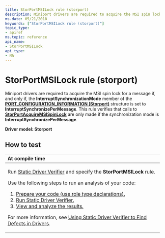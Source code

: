 ```yaml
---
title: StorPortMSILock rule (storport)
description: Miniport drivers are required to acquire the MSI spin lock for a message if, and only if, the InterruptSynchronizationMode member of the PORT\_CONFIGURATION\_INFORMATION (Storport) structure is set to InterruptSynchronizePerMessage.
ms.date: 05/21/2018
keywords: ["StorPortMSILock rule (storport)"]
topic_type:
- apiref
ms.topic: reference
api_name:
- StorPortMSILock
api_type:
- NA
---
```


# StorPortMSILock rule (storport)


Miniport drivers are required to acquire the MSI spin lock for a message if, and only if, the **InterruptSynchronizationMode** member of the [**PORT\_CONFIGURATION\_INFORMATION (Storport)**](/previous-versions/windows/hardware/drivers/ff563901(v=vs.85)) structure is set to **InterruptSynchronizePerMessage**. This rule verifies that calls to [**StorPortAcquireMSISpinLock**](/windows-hardware/drivers/ddi/storport/nf-storport-storportacquiremsispinlock) are only made if the synchronization mode is **InterruptSynchronizePerMessage**.

**Driver model: Storport**

## How to test

<table>
<colgroup>
<col width="100%" />
</colgroup>
<thead>
<tr class="header">
<th align="left">At compile time</th>
</tr>
</thead>
<tbody>
<tr class="odd">
<td align="left"><p>Run <a href="/windows-hardware/drivers/devtest/static-driver-verifier" data-raw-source="[Static Driver Verifier](./static-driver-verifier.md)">Static Driver Verifier</a> and specify the <strong>StorPortMSILock</strong> rule.</p>
Use the following steps to run an analysis of your code:
<ol>
<li><a href="/windows-hardware/drivers/devtest/using-static-driver-verifier-to-find-defects-in-drivers#preparing-your-source-code" data-raw-source="[Prepare your code (use role type declarations).](./using-static-driver-verifier-to-find-defects-in-drivers.md#preparing-your-source-code)">Prepare your code (use role type declarations).</a></li>
<li><a href="/windows-hardware/drivers/devtest/using-static-driver-verifier-to-find-defects-in-drivers#running-static-driver-verifier" data-raw-source="[Run Static Driver Verifier.](./using-static-driver-verifier-to-find-defects-in-drivers.md#running-static-driver-verifier)">Run Static Driver Verifier.</a></li>
<li><a href="/windows-hardware/drivers/devtest/using-static-driver-verifier-to-find-defects-in-drivers#viewing-and-analyzing-the-results" data-raw-source="[View and analyze the results.](./using-static-driver-verifier-to-find-defects-in-drivers.md#viewing-and-analyzing-the-results)">View and analyze the results.</a></li>
</ol>
<p>For more information, see <a href="/windows-hardware/drivers/devtest/using-static-driver-verifier-to-find-defects-in-drivers" data-raw-source="[Using Static Driver Verifier to Find Defects in Drivers](./using-static-driver-verifier-to-find-defects-in-drivers.md)">Using Static Driver Verifier to Find Defects in Drivers</a>.</p></td>
</tr>
</tbody>
</table>

